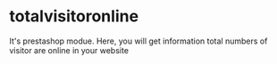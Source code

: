 totalvisitoronline
==================

It's prestashop modue. Here, you will get information total numbers of visitor are online in your website

